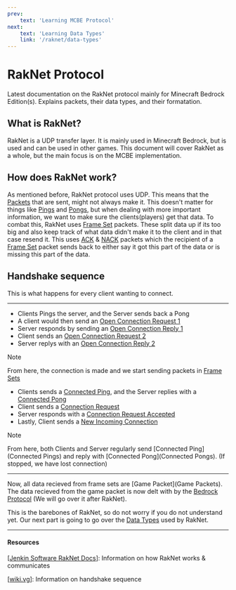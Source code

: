 ```yaml
---
prev:
    text: 'Learning MCBE Protocol'
next:
    text: 'Learning Data Types'
    link: '/raknet/data-types'
---
```


# RakNet Protocol

Latest documentation on the RakNet protocol mainly for Minecraft Bedrock Edition(s). Explains packets, their data types, and their formatation.

## What is RakNet?

RakNet is a UDP transfer layer. It is mainly used in Minecraft Bedrock, but is used and can be used in other games. This document will cover RakNet as a whole, but the main focus is on the MCBE implementation.

## How does RakNet work?

As mentioned before, RakNet protocol uses UDP. This means that the [Packets]() that are sent, might not always make it. This doesn't matter for things like [Pings]() and [Pongs](), but when dealing with more important information, we want to make sure the clients(players) get that data. To combat this, RakNet uses [Frame Set]() packets. These split data up if its too big and also keep track of what data didn't make it to the client and in that case resend it. This uses [ACK]() & [NACK]() packets which the recipient of a [Frame Set]() packet sends back to either say it got this part of the data or is missing this part of the data.

## Handshake sequence

This is what happens for every client wanting to connect.

---

* Clients Pings the server, and the Server sends back a Pong
* A client would then send an [Open Connection Request 1]()
* Server responds by sending an [Open Connection Reply 1]()
* Client sends an [Open Connection Request 2]()
* Server replys with an [Open Connection Reply 2]()

> [!NOTE]
> From here, the connection is made and we start sending packets in [Frame Sets]()

* Clients sends a [Connected Ping](), and the Server replies with a [Connected Pong]()
* Client sends a [Connection Request]()
* Server responds with a [Connection Request Accepted]()
* Lastly, Client sends a [New Incoming Connection]()

> [!NOTE]
> From here, both Clients and Server regularly send [Connected Ping](Connected Pings) and reply with [Connected Pong](Connected Pongs). (If stopped, we have lost connection)
---

Now, all data recieved from frame sets are [Game Packet](Game Packets). The data recieved from the game packet is now delt with by the [Bedrock Protocol]() (We will go over it after RakNet).

This is the barebones of RakNet, so do not worry if you do not understand yet. Our next part is going to go over the [Data Types]() used by RakNet.

---

#### Resources

[[Jenkin Software RakNet Docs](http://www.jenkinssoftware.com/raknet/manual/systemoverview.html)]: Information on how RakNet works & communicates

[[wiki.vg](https://wiki.vg/Raknet_Protocol)]: Information on handshake sequence
